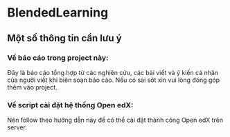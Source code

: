 # BlendedLearning
## Một số thông tin cần lưu ý
### Về báo cáo trong project này:
Đây là báo cáo tổng hợp từ các nghiên cứu, các bài viết và ý kiến cá nhân của người viết khi biên soạn báo cáo. Nếu có sai sót xin vui lòng đóng góp thêm vào project.
### Về script cài đặt hệ thống Open edX:
Nên follow theo hướng dẫn này để có thể cài đặt thành công Open edX trên server.
